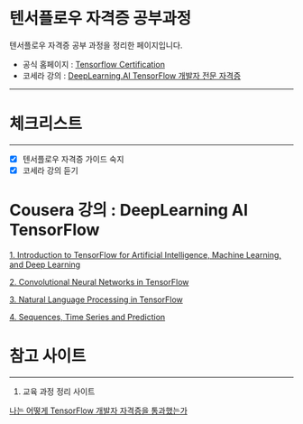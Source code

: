 # 텐서플로우 자격증 공부과정

텐서플로우 자격증 공부 과정을 정리한 페이지입니다.

- 공식 홈페이지 : [Tensorflow Certification](https://www.tensorflow.org/certificate?hl=ko)
- 코세라 강의 : [DeepLearning.AI TensorFlow 개발자 전문 자격증](https://www.coursera.org/professional-certificates/tensorflow-in-practice#courses)

---

# 체크리스트

---

- [x]  텐서플로우 자격증 가이드 숙지
- [x]  코세라 강의 듣기

# Cousera 강의 : DeepLearning AI TensorFlow

[1. Introduction to TensorFlow for Artificial Intelligence, Machine Learning, and Deep Learning](%E1%84%90%E1%85%A6%E1%86%AB%E1%84%89%E1%85%A5%E1%84%91%E1%85%B3%E1%86%AF%E1%84%85%E1%85%A9%E1%84%8B%E1%85%AE%20%E1%84%8C%E1%85%A1%E1%84%80%E1%85%A7%E1%86%A8%E1%84%8C%E1%85%B3%E1%86%BC%20%E1%84%80%E1%85%A9%E1%86%BC%E1%84%87%E1%85%AE%E1%84%80%E1%85%AA%E1%84%8C%E1%85%A5%E1%86%BC%205dfb1197b3b44fc3859c095a0bd1b7cb/1%20Introduction%20to%20TensorFlow%20for%20Artificial%20Intell%2012d0129f6aef42ac8d6791b4fef7c6b5.md)

[2. Convolutional Neural Networks in TensorFlow](%E1%84%90%E1%85%A6%E1%86%AB%E1%84%89%E1%85%A5%E1%84%91%E1%85%B3%E1%86%AF%E1%84%85%E1%85%A9%E1%84%8B%E1%85%AE%20%E1%84%8C%E1%85%A1%E1%84%80%E1%85%A7%E1%86%A8%E1%84%8C%E1%85%B3%E1%86%BC%20%E1%84%80%E1%85%A9%E1%86%BC%E1%84%87%E1%85%AE%E1%84%80%E1%85%AA%E1%84%8C%E1%85%A5%E1%86%BC%205dfb1197b3b44fc3859c095a0bd1b7cb/2%20Convolutional%20Neural%20Networks%20in%20TensorFlow%203ae59fd3f9134ae387da0d364ce211c2.md)

[3. Natural Language Processing in TensorFlow](%E1%84%90%E1%85%A6%E1%86%AB%E1%84%89%E1%85%A5%E1%84%91%E1%85%B3%E1%86%AF%E1%84%85%E1%85%A9%E1%84%8B%E1%85%AE%20%E1%84%8C%E1%85%A1%E1%84%80%E1%85%A7%E1%86%A8%E1%84%8C%E1%85%B3%E1%86%BC%20%E1%84%80%E1%85%A9%E1%86%BC%E1%84%87%E1%85%AE%E1%84%80%E1%85%AA%E1%84%8C%E1%85%A5%E1%86%BC%205dfb1197b3b44fc3859c095a0bd1b7cb/3%20Natural%20Language%20Processing%20in%20TensorFlow%20ee7c9f2d57fe49e49f419a03552a2128.md)

[4. Sequences, Time Series and Prediction](%E1%84%90%E1%85%A6%E1%86%AB%E1%84%89%E1%85%A5%E1%84%91%E1%85%B3%E1%86%AF%E1%84%85%E1%85%A9%E1%84%8B%E1%85%AE%20%E1%84%8C%E1%85%A1%E1%84%80%E1%85%A7%E1%86%A8%E1%84%8C%E1%85%B3%E1%86%BC%20%E1%84%80%E1%85%A9%E1%86%BC%E1%84%87%E1%85%AE%E1%84%80%E1%85%AA%E1%84%8C%E1%85%A5%E1%86%BC%205dfb1197b3b44fc3859c095a0bd1b7cb/4%20Sequences,%20Time%20Series%20and%20Prediction%208f9b6fbff4f843398736fbf515082699.md)

# 참고 사이트

---

1. 교육 과정 정리 사이트

[나는 어떻게 TensorFlow 개발자 자격증을 통과했는가](https://doooob.tistory.com/215)